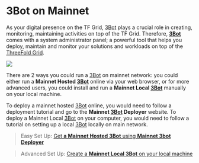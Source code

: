 # 3Bot on Mainnet

As your digital presence on the TF Grid, [3Bot](threefold__3bot_def) plays a crucial role in creating, monitoring, maintaining activities on top of the TF Grid. Therefore, **[3Bot](threefold__3bot_def)** comes with a system administrator panel; a powerful tool that helps you deploy, maintain and monitor your solutions and workloads on top of the [ThreeFold Grid](threefold__threefold_grid).

![](sdk__hosted3bot.png  )

There are 2 ways you could run a [3Bot](threefold__3bot_def) on mainnet network: you could either run a **Mainnet Hosted [3Bot](threefold__3bot_def)** online via your web browser, or for more advanced users, you could install and run a **Mainnet Local [3Bot](threefold__3bot_def)** manually on your local machine.

To deploy a mainnet hosted [3Bot](threefold__3bot_def) online, you would need to follow a deployment tutorial and go to the **Mainnet [3Bot](threefold__3bot_def) Deployer** website. To deploy a Mainnet Local [3Bot](threefold__3bot_def) on your computer, you would need to follow a tutorial on setting up a local [3Bot](threefold__3bot_def) locally on main network.

> Easy Set Up: [Get **a Mainnet Hosted 3Bot** using **Mainnet 3bot Deployer**](sdk__3bot_deployer.md)

> Advanced Set Up: [Create a **Mainnet Local 3Bot** on your local machine](sdk__3bot_local_install.md)